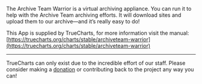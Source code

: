 The Archive Team Warrior is a virtual archiving appliance. You can run it to help with the Archive Team archiving efforts. It will download sites and upload them to our archive—and it’s really easy to do!

This App is supplied by TrueCharts, for more information visit the manual: [https://truecharts.org/charts/stable/archiveteam-warrior](https://truecharts.org/charts/stable/archiveteam-warrior)

---

TrueCharts can only exist due to the incredible effort of our staff.
Please consider making a [donation](https://truecharts.org/sponsor) or contributing back to the project any way you can!
